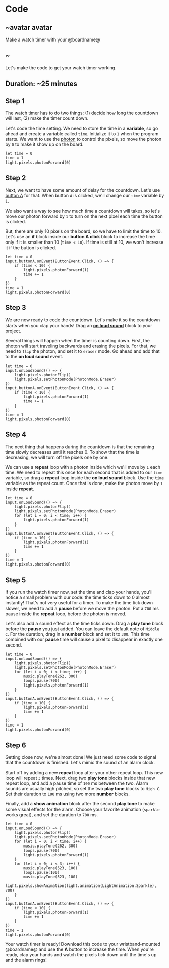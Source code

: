 # Code

## ~avatar avatar

Make a watch timer with your @boardname@

## ~

Let's make the code to get your watch timer working.

## Duration: ~25 minutes

## Step 1

The watch timer has to do two things: (1) decide how long the countdown will last, (2) make the timer count down.

Let's code the time setting.
We need to store the time in a **variable**, so go ahead and create a variable called `time`. Initialize it to `1` when the program starts.
We want to use the [photon](https://makecode.adafruit.com/reference/light/photon-forward) to control the pixels, so move the photon by `0` to make it show up on the board.

```blocks
let time = 0
time = 1
light.pixels.photonForward(0)
```

## Step 2

Next, we want to have some amount of delay for the countdown. Let's use [button A](https://makecode.adafruit.com/reference/input/button/on-event) for that.
When button `A` is clicked, we'll change our `time` variable by `1`.

We also want a way to see how much time a countdown will takes, so let's move our photon forward by `1` to turn on the next pixel each time the button is clicked.

But, there are only 10 pixels on the board, so we have to limit the time to 10.
Let's use an **if** block inside our **button A click** block to increase the time only if it is smaller
than 10 (`time < 10`). If time is still at 10, we won't increase it if the button is clicked.

```blocks
let time = 0
input.buttonA.onEvent(ButtonEvent.Click, () => {
    if (time < 10) {
        light.pixels.photonForward(1)
        time += 1
    }
})
time = 1
light.pixels.photonForward(0)
```

## Step 3

We are now ready to code the countdown. Let's make it so the countdown starts when you clap your hands!
Drag an [**on loud sound**](https://makecode.adafruit.com/reference/input/on-loud-sound) block to your project.

Several things will happen when the timer is counting down. First, the photon will start traveling backwards and erasing the pixels.
For that, we need to `flip` the photon, and set it to `eraser` mode. Go ahead and add that to the **on loud sound** event.

```blocks
let time = 0
input.onLoudSound(() => {
    light.pixels.photonFlip()
    light.pixels.setPhotonMode(PhotonMode.Eraser)
})
input.buttonA.onEvent(ButtonEvent.Click, () => {
    if (time < 10) {
        light.pixels.photonForward(1)
        time += 1
    }
})
time = 1
light.pixels.photonForward(0)
```

## Step 4

The next thing that happens during the countdown is that the remaining time slowly decreases until it reaches 0.
To show that the time is decreasing, we will turn off the pixels one by one.

We can use a **repeat** loop with a photon inside which we'll move by `1` each time.
We need to repeat this once for each second that is added to our `time` variable, so drag a **repeat** loop inside the **on loud sound** block.
Use the `time` variable as the repeat count. Once that is done, make the photon move by `1` inside **repeat**.

```blocks
let time = 0
input.onLoudSound(() => {
    light.pixels.photonFlip()
    light.pixels.setPhotonMode(PhotonMode.Eraser)
    for (let i = 0; i < time; i++) {
        light.pixels.photonForward(1)
    }
})
input.buttonA.onEvent(ButtonEvent.Click, () => {
    if (time < 10) {
        light.pixels.photonForward(1)
        time += 1
    }
})
time = 1
light.pixels.photonForward(0)
```

## Step 5

If you run the watch timer now, set the time and clap your hands, you'll notice a small problem with our code: the time ticks down to 0 almost instantly!
That's not very useful for a timer. To make the time tick down slower, we need to add a **pause** before we move the photon.
Put a `700` ms pause inside the **repeat** loop, before the photon is moved.

Let's also add a sound effect as the time ticks down. Drag a **play tone** block before the **pause** you just added.
You can leave the default note of `Middle C`. For the duration, drag in a **number** block and set it to `300`.
This time combined with our **pause** time will cause a pixel to disappear in exactly one second.

```blocks
let time = 0
input.onLoudSound(() => {
    light.pixels.photonFlip()
    light.pixels.setPhotonMode(PhotonMode.Eraser)
    for (let i = 0; i < time; i++) {
        music.playTone(262, 300)
        loops.pause(700)
        light.pixels.photonForward(1)
    }
})
input.buttonA.onEvent(ButtonEvent.Click, () => {
    if (time < 10) {
        light.pixels.photonForward(1)
        time += 1
    }
})
time = 1
light.pixels.photonForward(0)
```

## Step 6

Getting close now, we're almost done! We just need some code to signal that the countdown is finished.
Let's mimic the sound of an alarm clock.

Start off by adding a new **repeat** loop after your other repeat loop.
This new loop will repeat `3` times.
Next, drag two **play tone** blocks inside that new repeat loop, and add a pause time of `100` ms between the two.
Alarm sounds are usually high pitched, so set the two **play tone** blocks to `High C`. Set their duration to `100` ms using two more **number** blocks.

Finally, add a **show animation** block after the second **play tone** to make some visual effects for the alarm.
Choose your favorite animation (`sparkle` works great), and set the duration to `700` ms.

```blocks
let time = 0
input.onLoudSound(() => {
    light.pixels.photonFlip()
    light.pixels.setPhotonMode(PhotonMode.Eraser)
    for (let i = 0; i < time; i++) {
        music.playTone(262, 300)
        loops.pause(700)
        light.pixels.photonForward(1)
    }
    for (let i = 0; i < 3; i++) {
        music.playTone(523, 100)
        loops.pause(100)
        music.playTone(523, 100)
        light.pixels.showAnimation(light.animation(LightAnimation.Sparkle), 700)
    }
})
input.buttonA.onEvent(ButtonEvent.Click, () => {
    if (time < 10) {
        light.pixels.photonForward(1)
        time += 1
    }
})
time = 1
light.pixels.photonForward(0)
```

Your watch timer is ready! Download this code to your wristband-mounted @boardname@ and use the **A** button to increase the time.
When you're ready, clap your hands and watch the pixels tick down until the time's up and the alarm rings!